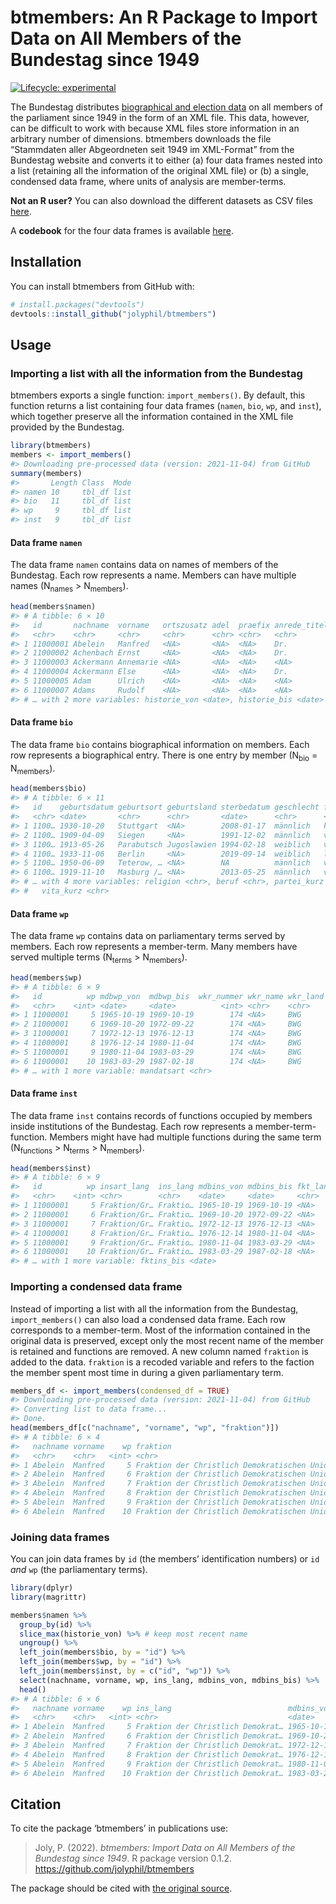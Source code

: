 
<!-- README.md is generated from README.Rmd. Please edit that file -->

# btmembers: An R Package to Import Data on All Members of the Bundestag since 1949

<!-- badges: start -->

[![Lifecycle:
experimental](https://img.shields.io/badge/lifecycle-experimental-orange.svg)](https://www.tidyverse.org/lifecycle/#experimental)
<!-- badges: end -->

The Bundestag distributes [biographical and election
data](https://www.bundestag.de/services/opendata/) on all members of the
parliament since 1949 in the form of an XML file. This data, however,
can be difficult to work with because XML files store information in an
arbitrary number of dimensions. btmembers downloads the file “Stammdaten
aller Abgeordneten seit 1949 im XML-Format” from the Bundestag website
and converts it to either (a) four data frames nested into a list
(retaining all the information of the original XML file) or (b) a
single, condensed data frame, where units of analysis are member-terms.

**Not an R user?** You can also download the different datasets as CSV
files [here](csv/).

A **codebook** for the four data frames is available
[here](codebook/codebook.pdf).

## Installation

You can install btmembers from GitHub with:

``` r
# install.packages("devtools")
devtools::install_github("jolyphil/btmembers")
```

## Usage

### Importing a list with all the information from the Bundestag

btmembers exports a single function: `import_members()`. By default,
this function returns a list containing four data frames (`namen`,
`bio`, `wp`, and `inst`), which together preserve all the information
contained in the XML file provided by the Bundestag.

``` r
library(btmembers)
members <- import_members()
#> Downloading pre-processed data (version: 2021-11-04) from GitHub
summary(members)
#>       Length Class  Mode
#> namen 10     tbl_df list
#> bio   11     tbl_df list
#> wp     9     tbl_df list
#> inst   9     tbl_df list
```

#### Data frame `namen`

The data frame `namen` contains data on names of members of the
Bundestag. Each row represents a name. Members can have multiple names
(N<sub>names</sub> &gt; N<sub>members</sub>).

``` r
head(members$namen)
#> # A tibble: 6 × 10
#>   id       nachname  vorname   ortszusatz adel  praefix anrede_titel akad_titel
#>   <chr>    <chr>     <chr>     <chr>      <chr> <chr>   <chr>        <chr>     
#> 1 11000001 Abelein   Manfred   <NA>       <NA>  <NA>    Dr.          Prof. Dr. 
#> 2 11000002 Achenbach Ernst     <NA>       <NA>  <NA>    Dr.          Dr.       
#> 3 11000003 Ackermann Annemarie <NA>       <NA>  <NA>    <NA>         <NA>      
#> 4 11000004 Ackermann Else      <NA>       <NA>  <NA>    Dr.          Dr.       
#> 5 11000005 Adam      Ulrich    <NA>       <NA>  <NA>    <NA>         <NA>      
#> 6 11000007 Adams     Rudolf    <NA>       <NA>  <NA>    <NA>         <NA>      
#> # … with 2 more variables: historie_von <date>, historie_bis <date>
```

#### Data frame `bio`

The data frame `bio` contains biographical information on members. Each
row represents a biographical entry. There is one entry by member
(N<sub>bio</sub> = N<sub>members</sub>).

``` r
head(members$bio)
#> # A tibble: 6 × 11
#>   id    geburtsdatum geburtsort geburtsland sterbedatum geschlecht familienstand
#>   <chr> <date>       <chr>      <chr>       <date>      <chr>      <chr>        
#> 1 1100… 1930-10-20   Stuttgart  <NA>        2008-01-17  männlich   keine Angaben
#> 2 1100… 1909-04-09   Siegen     <NA>        1991-12-02  männlich   verheiratet,…
#> 3 1100… 1913-05-26   Parabutsch Jugoslawien 1994-02-18  weiblich   verheiratet,…
#> 4 1100… 1933-11-06   Berlin     <NA>        2019-09-14  weiblich   ledig        
#> 5 1100… 1950-06-09   Teterow, … <NA>        NA          männlich   verheiratet,…
#> 6 1100… 1919-11-10   Masburg /… <NA>        2013-05-25  männlich   verheiratet,…
#> # … with 4 more variables: religion <chr>, beruf <chr>, partei_kurz <chr>,
#> #   vita_kurz <chr>
```

#### Data frame `wp`

The data frame `wp` contains data on parliamentary terms served by
members. Each row represents a member-term. Many members have served
multiple terms (N<sub>terms</sub> &gt; N<sub>members</sub>).

``` r
head(members$wp)
#> # A tibble: 6 × 9
#>   id          wp mdbwp_von  mdbwp_bis  wkr_nummer wkr_name wkr_land liste
#>   <chr>    <int> <date>     <date>          <int> <chr>    <chr>    <chr>
#> 1 11000001     5 1965-10-19 1969-10-19        174 <NA>     BWG      <NA> 
#> 2 11000001     6 1969-10-20 1972-09-22        174 <NA>     BWG      <NA> 
#> 3 11000001     7 1972-12-13 1976-12-13        174 <NA>     BWG      <NA> 
#> 4 11000001     8 1976-12-14 1980-11-04        174 <NA>     BWG      <NA> 
#> 5 11000001     9 1980-11-04 1983-03-29        174 <NA>     BWG      <NA> 
#> 6 11000001    10 1983-03-29 1987-02-18        174 <NA>     BWG      <NA> 
#> # … with 1 more variable: mandatsart <chr>
```

#### Data frame `inst`

The data frame `inst` contains records of functions occupied by members
inside institutions of the Bundestag. Each row represents a
member-term-function. Members might have had multiple functions during
the same term (N<sub>functions</sub> &gt; N<sub>terms</sub> &gt;
N<sub>members</sub>).

``` r
head(members$inst)
#> # A tibble: 6 × 9
#>   id          wp insart_lang  ins_lang mdbins_von mdbins_bis fkt_lang fktins_von
#>   <chr>    <int> <chr>        <chr>    <date>     <date>     <chr>    <date>    
#> 1 11000001     5 Fraktion/Gr… Fraktio… 1965-10-19 1969-10-19 <NA>     NA        
#> 2 11000001     6 Fraktion/Gr… Fraktio… 1969-10-20 1972-09-22 <NA>     NA        
#> 3 11000001     7 Fraktion/Gr… Fraktio… 1972-12-13 1976-12-13 <NA>     NA        
#> 4 11000001     8 Fraktion/Gr… Fraktio… 1976-12-14 1980-11-04 <NA>     NA        
#> 5 11000001     9 Fraktion/Gr… Fraktio… 1980-11-04 1983-03-29 <NA>     NA        
#> 6 11000001    10 Fraktion/Gr… Fraktio… 1983-03-29 1987-02-18 <NA>     NA        
#> # … with 1 more variable: fktins_bis <date>
```

### Importing a condensed data frame

Instead of importing a list with all the information from the Bundestag,
`import_members()` can also load a condensed data frame. Each row
corresponds to a member-term. Most of the information contained in the
original data is preserved, except only the most recent name of the
member is retained and functions are removed. A new column named
`fraktion` is added to the data. `fraktion` is a recoded variable and
refers to the faction the member spent most time in during a given
parliamentary term.

``` r
members_df <- import_members(condensed_df = TRUE)
#> Downloading pre-processed data (version: 2021-11-04) from GitHub
#> Converting list to data frame...
#> Done.
head(members_df[c("nachname", "vorname", "wp", "fraktion")])
#> # A tibble: 6 × 4
#>   nachname vorname    wp fraktion                                               
#>   <chr>    <chr>   <int> <chr>                                                  
#> 1 Abelein  Manfred     5 Fraktion der Christlich Demokratischen Union/Christlic…
#> 2 Abelein  Manfred     6 Fraktion der Christlich Demokratischen Union/Christlic…
#> 3 Abelein  Manfred     7 Fraktion der Christlich Demokratischen Union/Christlic…
#> 4 Abelein  Manfred     8 Fraktion der Christlich Demokratischen Union/Christlic…
#> 5 Abelein  Manfred     9 Fraktion der Christlich Demokratischen Union/Christlic…
#> 6 Abelein  Manfred    10 Fraktion der Christlich Demokratischen Union/Christlic…
```

### Joining data frames

You can join data frames by `id` (the members’ identification numbers)
or `id` *and* `wp` (the parliamentary terms).

``` r
library(dplyr)
library(magrittr)

members$namen %>%
  group_by(id) %>%
  slice_max(historie_von) %>% # keep most recent name
  ungroup() %>%
  left_join(members$bio, by = "id") %>%
  left_join(members$wp, by = "id") %>%
  left_join(members$inst, by = c("id", "wp")) %>%
  select(nachname, vorname, wp, ins_lang, mdbins_von, mdbins_bis) %>%
  head()
#> # A tibble: 6 × 6
#>   nachname vorname    wp ins_lang                          mdbins_von mdbins_bis
#>   <chr>    <chr>   <int> <chr>                             <date>     <date>    
#> 1 Abelein  Manfred     5 Fraktion der Christlich Demokrat… 1965-10-19 1969-10-19
#> 2 Abelein  Manfred     6 Fraktion der Christlich Demokrat… 1969-10-20 1972-09-22
#> 3 Abelein  Manfred     7 Fraktion der Christlich Demokrat… 1972-12-13 1976-12-13
#> 4 Abelein  Manfred     8 Fraktion der Christlich Demokrat… 1976-12-14 1980-11-04
#> 5 Abelein  Manfred     9 Fraktion der Christlich Demokrat… 1980-11-04 1983-03-29
#> 6 Abelein  Manfred    10 Fraktion der Christlich Demokrat… 1983-03-29 1987-02-18
```

## Citation

To cite the package ‘btmembers’ in publications use:

> Joly, P. (2022). *btmembers: Import Data on All Members of the
> Bundestag since 1949*. R package version 0.1.2.
> <https://github.com/jolyphil/btmembers>

The package should be cited with [the original
source](https://www.bundestag.de/services/opendata).
